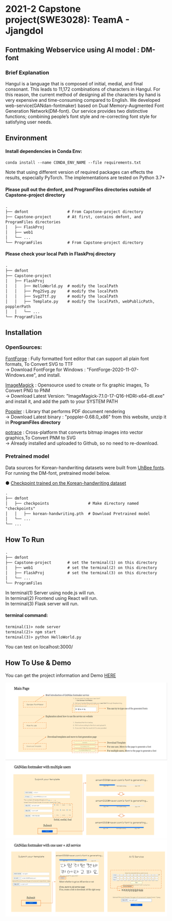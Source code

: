 # 2021-2 Capstone project(SWE3028): TeamA - Jjangdol

## Fontmaking Webservice using AI model : DM-font 

### Brief Explanation


Hangul is a language that is composed of initial, medial, and final consonant. This leads to 11,172 combinations of characters in Hangul. For this reason, the current method of designing all the characters by hand is very expensive and time-consuming compared to English. We developed web-service(GANdan-fontmaker) based on Dual Memory-Augmented Font Generation Network(DM-font). Our service provides two distinctive functions; combining people’s font style and re-correcting font style for satisfying user needs.


## Environment

#### Install dependencies in Conda Env:

```commandline
conda install --name CONDA_ENV_NAME --file requirements.txt
```
Note that using different version of required packages can effects the results, especially PyTorch. The implementations are tested on Python 3.7+


#### Please pull out the dmfont, and ProgramFiles directories outside of Capstone-project directory
```
.
├── dmfont                 # From Capstone-project directory
├── Capstone-project       # At first, contains dmfont, and ProgramFiles directories
│   ├── FlaskProj          
│   ├── web1               
│   └── ...                
└── ProgramFiles           # From Capstone-project directory

```
#### Please check your local Path in FlaskProj directory
```
.
├── dmfont                 
├── Capstone-project      
│   ├── FlaskProj          
│   │   ├── HelloWorld.py  # modify the localPath                
│   │   ├── Png2Svg.py     # modify the localPath     
│   │   ├── Svg2Ttf.py     # modify the localPath
│   │   ├── Template.py    # modify the localPath, webPublicPath, popplerPath  
│   │   └── ...                
└── ProgramFiles           

```

## Installation

### OpenSources:


[FontForge](https://fontforge.org/en-US/) : Fully formatted font editor that can support all plain font formats, To Convert SVG to TTF <br />
-> Download FontForge for Windows : "FontForge-2020-11-07-Windows.exe", and install.

[ImageMagick](https://imagemagick.org/script/download.php#windows) : Opensource used to create or fix graphic images, To Convert PNG to PNM <br />
-> Download Latest Version: "ImageMagick-7.1.0-17-Q16-HDRI-x64-dll.exe" and install it, and add the path to your SYSTEM PATH

[Poppler](https://blog.alivate.com.au/poppler-windows/) : Library that performs PDF document rendering <br />
-> Download Latest binary : "poppler-0.68.0_x86" from this website, unzip it in **ProgramFiles directory**

[potrace](http://potrace.sourceforge.net/) : Cross-platform that converts bitmap images into vector graphics,To Convert PNM to SVG <br />
-> Already installed and uploaded to Github, so no need to re-download.
### Pretrained model
Data sources for Korean-handwriting datasets were built from [UhBee fonts](http://uhbeefont.com/). For running the DM-font, pretrained model below.

● [Checkpoint trained on the Korean-handwriting dataset](https://drive.google.com/file/d/1y_8XDNtawtA2P7-pHbCQ3yGEcFX-9H1R/view?usp=sharing)
```
.       
├── dmfont       
│   ├── checkpoints                 # Make directory named "checkpoints"
│   │   ├── korean-handwriting.pth  # Download Pretrained model
│   └── ...                
└── ...

```

## How To Run

```
.
├── dmfont                
├── Capstone-project       # set the terminal(1) on this directory
│   ├── web1               # set the terminal(2) on this directory
│   ├── FlaskProj          # set the terminal(3) on this directory
│   └── ...                
└── ProgramFiles           

```
In terminal(1) Server using node.js will run. <br />
In terminal(2) Frontend using React will run. <br />
In terminal(3) Flask server will run.
<br />
#### terminal command:
```
terminal(1)> node server
terminal(2)> npm start
terminal(3)> python HelloWorld.py
```
You can test on localhost:3000/
## How To Use & Demo

You can get the project information and Demo [HERE](https://youtu.be/8tiPPnAHw38)

![readmeImg/img1.png](readmeImg/img1.png)
![readmeImg/img2.png](readmeImg/img2.png)
![readmeImg/img3.png](readmeImg/img3.png)

